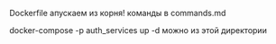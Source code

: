 





Dockerfile апускаем из корня!
команды в commands.md

docker-compose -p auth_services up -d
можно из этой директории
